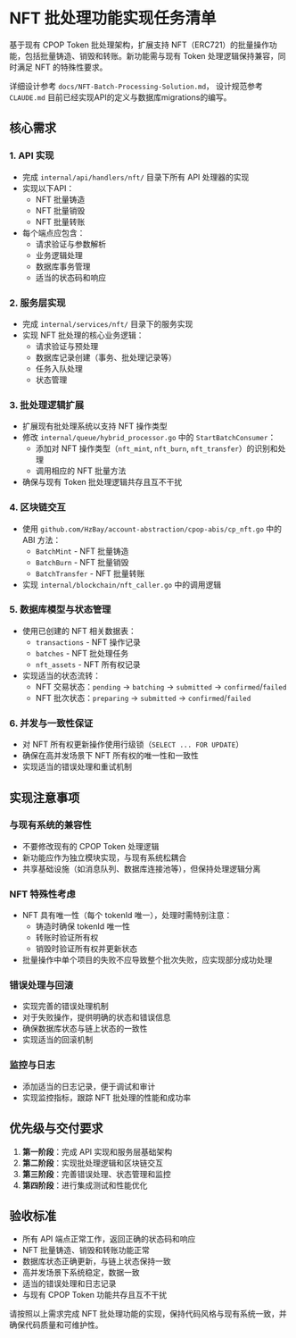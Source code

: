 # NFT 批处理功能实现任务清单

基于现有 CPOP Token 批处理架构，扩展支持 NFT（ERC721）的批量操作功能，包括批量铸造、销毁和转账。新功能需与现有 Token 处理逻辑保持兼容，同时满足 NFT 的特殊性要求。

详细设计参考 `docs/NFT-Batch-Processing-Solution.md`， 设计规范参考`CLAUDE.md`
目前已经实现API的定义与数据库migrations的编写。

## 核心需求

### 1. API 实现
- 完成 `internal/api/handlers/nft/` 目录下所有 API 处理器的实现
- 实现以下API：
  - NFT 批量铸造
  - NFT 批量销毁
  - NFT 批量转账
- 每个端点应包含：
  - 请求验证与参数解析
  - 业务逻辑处理
  - 数据库事务管理
  - 适当的状态码和响应

### 2. 服务层实现
- 完成 `internal/services/nft/` 目录下的服务实现
- 实现 NFT 批处理的核心业务逻辑：
  - 请求验证与预处理
  - 数据库记录创建（事务、批处理记录等）
  - 任务入队处理
  - 状态管理

### 3. 批处理逻辑扩展
- 扩展现有批处理系统以支持 NFT 操作类型
- 修改 `internal/queue/hybrid_processor.go` 中的 `StartBatchConsumer`：
  - 添加对 NFT 操作类型（`nft_mint`, `nft_burn`, `nft_transfer`）的识别和处理
  - 调用相应的 NFT 批量方法
- 确保与现有 Token 批处理逻辑共存且互不干扰

### 4. 区块链交互
- 使用 `github.com/HzBay/account-abstraction/cpop-abis/cp_nft.go` 中的 ABI 方法：
  - `BatchMint` - NFT 批量铸造
  - `BatchBurn` - NFT 批量销毁
  - `BatchTransfer` - NFT 批量转账
- 实现 `internal/blockchain/nft_caller.go` 中的调用逻辑

### 5. 数据库模型与状态管理
- 使用已创建的 NFT 相关数据表：
  - `transactions` - NFT 操作记录
  - `batches` - NFT 批处理任务
  - `nft_assets` - NFT 所有权记录
- 实现适当的状态流转：
  - NFT 交易状态：`pending` → `batching` → `submitted` → `confirmed`/`failed`
  - NFT 批次状态：`preparing` → `submitted` → `confirmed`/`failed`

### 6. 并发与一致性保证
- 对 NFT 所有权更新操作使用行级锁（`SELECT ... FOR UPDATE`）
- 确保在高并发场景下 NFT 所有权的唯一性和一致性
- 实现适当的错误处理和重试机制

## 实现注意事项

### 与现有系统的兼容性
- 不要修改现有的 CPOP Token 处理逻辑
- 新功能应作为独立模块实现，与现有系统松耦合
- 共享基础设施（如消息队列、数据库连接池等），但保持处理逻辑分离

### NFT 特殊性考虑
- NFT 具有唯一性（每个 tokenId 唯一），处理时需特别注意：
  - 铸造时确保 tokenId 唯一性
  - 转账时验证所有权
  - 销毁时验证所有权并更新状态
- 批量操作中单个项目的失败不应导致整个批次失败，应实现部分成功处理

### 错误处理与回滚
- 实现完善的错误处理机制
- 对于失败操作，提供明确的状态和错误信息
- 确保数据库状态与链上状态的一致性
- 实现适当的回滚机制

### 监控与日志
- 添加适当的日志记录，便于调试和审计
- 实现监控指标，跟踪 NFT 批处理的性能和成功率

## 优先级与交付要求

1. **第一阶段**：完成 API 实现和服务层基础架构
2. **第二阶段**：实现批处理逻辑和区块链交互
3. **第三阶段**：完善错误处理、状态管理和监控
4. **第四阶段**：进行集成测试和性能优化

## 验收标准

- 所有 API 端点正常工作，返回正确的状态码和响应
- NFT 批量铸造、销毁和转账功能正常
- 数据库状态正确更新，与链上状态保持一致
- 高并发场景下系统稳定，数据一致
- 适当的错误处理和日志记录
- 与现有 CPOP Token 功能共存且互不干扰

请按照以上需求完成 NFT 批处理功能的实现，保持代码风格与现有系统一致，并确保代码质量和可维护性。